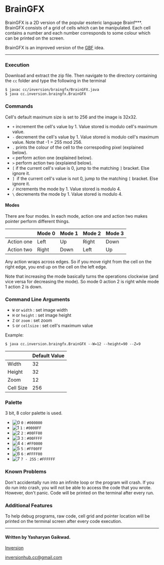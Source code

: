 # BrainGFX

BrainGFX is a 2D version of the popular esoteric language Brainf***. BrainGFX consists of a grid of cells which can be manipulated. Each cell contains a number and each number corresponds to some colour which can be printed on the screen.

BrainGFX is an improved version of the [GBF](https://esolangs.org/wiki/Graphical_Brainfuck) idea.

----------

### Execution

Download and extract the zip file. Then navigate to the directory containing the `cc` folder and type the following in the terminal

    $ javac cc/inversion/braingfx/BrainGFX.java
    $ java cc.inversion.braingfx.BrainGFX

### Commands

Cell's default maximum size is set to 256 and the image is 32x32.

- `+` increment the cell's value by 1. Value stored is modulo cell's maximum value.
- `-` decrement the cell's value by 1. Value stored is modulo cell's maximum value. Note that -1 = 255 mod 256.
- `.` prints the colour of the cell to the correspoding pixel (explained below).
- `<` perform action one (explained below).
- `>` perform action two (explaiend below).
- `[` if the current cell's value is 0, jump to the matching `]` bracket. Else ignore it.
- `] `if the current cell's value is not 0, jump to the matching `[` bracket. Else ignore it.
- `/` increments the mode by 1. Value stored is modulo 4.
- `\` decrements the mode by 1. Value stored is modulo 4.

#### Modes

There are four modes. In each mode, action one and action two makes pointer perform different things.

|            | Mode 0 | Mode 1 | Mode 2 | Mode 3 |
|------------|--------|--------|--------|--------|
| Action one | Left   | Up     | Right  | Down   |
| Action two | Right  | Down   | Left   | Up     |

Any action wraps across edges. So if you move right from the cell on the right edge, you end up on the cell on the left edge.

Note that increasing the mode basically turns the operations clockwise (and vice versa for decreasing the mode). So mode 0 action 2 is right while mode 1 action 2 is down.

### Command Line Arguments

- `W` or `width`    : set image width
- `H` or `height`   : set image height
- `Z` or `zoom`     : set zoom
- `S` or `cellsize` : set cell's maximum value

Example:

    $ java cc.inversion.braingfx.BrainGFX --W=12 --height=90 --Z=9

|           | Default Value  |
|-----------|----------------|
| Width     | 32             |
| Height    | 32             |
| Zoom      | 12             |
| Cell Size | 256            |

### Palette

3 bit, 8 color palette is used.

- ![0](https://raw.githubusercontent.com/inversioncc/BrainGFX/master/colours/0.jpg) `0` : `#000000`
- ![1](https://raw.githubusercontent.com/inversioncc/BrainGFX/master/colours/1.jpg) `1` : `#0000FF`
- ![2](https://raw.githubusercontent.com/inversioncc/BrainGFX/master/colours/2.jpg) `2` : `#00FF00`
- ![3](https://raw.githubusercontent.com/inversioncc/BrainGFX/master/colours/3.jpg) `3` : `#00FFFF`
- ![4](https://raw.githubusercontent.com/inversioncc/BrainGFX/master/colours/4.jpg) `4` : `#FF0000`
- ![5](https://raw.githubusercontent.com/inversioncc/BrainGFX/master/colours/5.jpg) `5` : `#FF00FF`
- ![6](https://raw.githubusercontent.com/inversioncc/BrainGFX/master/colours/6.jpg) `6` : `#FFFF00`
- ![7](https://raw.githubusercontent.com/inversioncc/BrainGFX/master/colours/7.jpg) `7 - 255` : `#FFFFFF`

### Known Problems

Don't accidentally run into an infinite loop or the program will crash. If you do run into crash, you will not be able to access the code that you wrote. However, don't panic. Code will be printed on the terminal after every run.

### Additional Features

To help debug programs, raw code, cell grid and pointer location will be printed on the terminal screen after every code execution.

----------

#### Written by Yasharyan Gaikwad.

[Inversion](http://inversion.cc/)

inversionhub.cc@gmail.com
